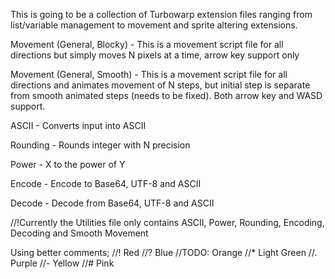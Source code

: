 This is going to be a collection of Turbowarp extension files ranging from list/variable management to movement and sprite altering extensions.

Movement (General, Blocky) - This is a movement script file for all directions but simply moves N pixels at a time, arrow key support only

Movement (General, Smooth) - This is a movement script file for all directions and animates movement of N steps, but initial step is separate from smooth animated steps (needs to be fixed). Both arrow key and WASD support.

ASCII - Converts input into ASCII

Rounding - Rounds integer with N precision

Power - X to the power of Y

Encode - Encode to Base64, UTF-8 and ASCII

Decode - Decode from Base64, UTF-8 and ASCII

//!Currently the Utilities file only contains ASCII, Power, Rounding, Encoding, Decoding and Smooth Movement

Using better comments;
//! Red
//? Blue
//TODO: Orange
//* Light Green
//. Purple
//- Yellow
//# Pink